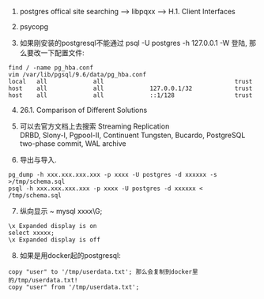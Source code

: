 1. postgres offical site searching --> libpqxx --> H.1. Client Interfaces  

2. psycopg  

3. 如果刚安装的postgresql不能通过 psql -U postgres -h 127.0.0.1 -W 登陆, 那么要改一下配置文件:
```
find / -name pg_hba.conf
vim /var/lib/pgsql/9.6/data/pg_hba.conf
local   all             all                                     trust
host    all             all             127.0.0.1/32            trust
host    all             all             ::1/128                 trust
```

4. 26.1. Comparison of Different Solutions  

5. 可以去官方文档上去搜索 Streaming Replication  
DRBD, Slony-I, Pgpool-II, Continuent Tungsten, Bucardo, PostgreSQL two-phase commit, WAL archive   

6. 导出与导入.
```
pg_dump -h xxx.xxx.xxx.xxx -p xxxx -U postgres -d xxxxxx -s >/tmp/schema.sql
psql -h xxx.xxx.xxx.xxx -p xxxx -U postgres -d xxxxxx < /tmp/schema.sql
```

7. 纵向显示 ~ mysql  xxxx\G;
```
\x Expanded display is on
select xxxxx;
\x Expanded display is off
```

8. 如果是用docker起的postgresql:
```
copy "user" to '/tmp/userdata.txt'; 那么会复制到docker里的/tmp/userdata.txt!  
copy "user" from '/tmp/userdata.txt';
```
